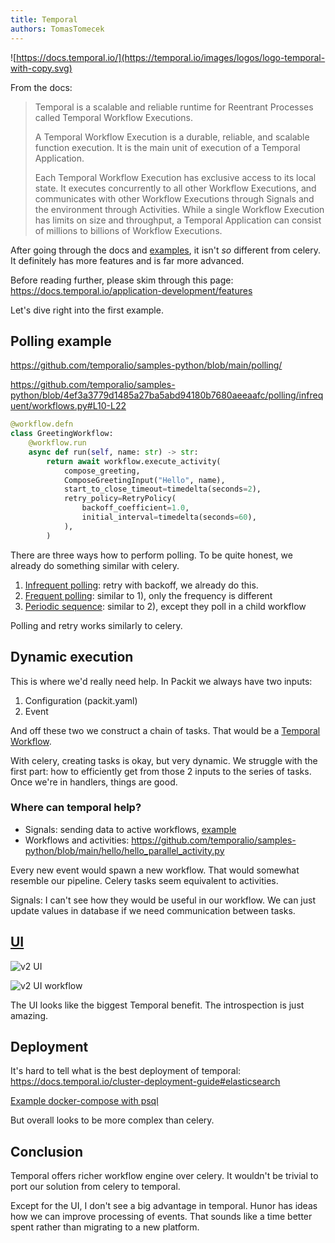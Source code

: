 ```yaml
---
title: Temporal
authors: TomasTomecek
---
```


![https://docs.temporal.io/](https://temporal.io/images/logos/logo-temporal-with-copy.svg)

From the docs:

> Temporal is a scalable and reliable runtime for Reentrant Processes called Temporal Workflow Executions.
>
> A Temporal Workflow Execution is a durable, reliable, and scalable function execution. It is the main unit of execution of a Temporal Application.
>
> Each Temporal Workflow Execution has exclusive access to its local state. It executes concurrently to all other Workflow Executions, and communicates with other Workflow Executions through Signals and the environment through Activities. While a single Workflow Execution has limits on size and throughput, a Temporal Application can consist of millions to billions of Workflow Executions.

After going through the docs and
[examples](https://github.com/temporalio/samples-python/), it isn't _so_
different from celery. It definitely has more features and is far more
advanced.

Before reading further, please skim through this page: https://docs.temporal.io/application-development/features

Let's dive right into the first example.

## Polling example

https://github.com/temporalio/samples-python/blob/main/polling/

https://github.com/temporalio/samples-python/blob/4ef3a3779d1485a27ba5abd94180b7680aeeaafc/polling/infrequent/workflows.py#L10-L22

```python
@workflow.defn
class GreetingWorkflow:
    @workflow.run
    async def run(self, name: str) -> str:
        return await workflow.execute_activity(
            compose_greeting,
            ComposeGreetingInput("Hello", name),
            start_to_close_timeout=timedelta(seconds=2),
            retry_policy=RetryPolicy(
                backoff_coefficient=1.0,
                initial_interval=timedelta(seconds=60),
            ),
        )
```

There are three ways how to perform polling. To be quite honest, we already do something similar with celery.

1. [Infrequent polling](https://github.com/temporalio/samples-python/blob/main/polling/infrequent/workflows.py): retry with backoff, we already do this.
2. [Frequent polling](https://github.com/temporalio/samples-python/blob/main/polling/frequent/workflows.py): similar to 1), only the frequency is different
3. [Periodic sequence](https://github.com/temporalio/samples-python/blob/main/polling/periodic_sequence/workflows.py): similar to 2), except they poll in a child workflow

Polling and retry works similarly to celery.

## Dynamic execution

This is where we'd really need help. In Packit we always have two inputs:

1. Configuration (packit.yaml)
2. Event

And off these two we construct a chain of tasks. That would be a [Temporal Workflow](https://docs.temporal.io/workflows#workflow-execution).

With celery, creating tasks is okay, but very dynamic. We struggle with the
first part: how to efficiently get from those 2 inputs to the series of tasks.
Once we're in handlers, things are good.

### Where can temporal help?

- Signals: sending data to active workflows, [example](https://github.com/temporalio/samples-python/blob/main/hello/hello_signal.py)
- Workflows and activities: https://github.com/temporalio/samples-python/blob/main/hello/hello_parallel_activity.py

Every new event would spawn a new workflow. That would somewhat resemble our
pipeline. Celery tasks seem equivalent to activities.

Signals: I can't see how they would be useful in our workflow. We can just
update values in database if we need communication between tasks.

## [UI](https://temporal.io/blog/temporal-ui-beta)

![v2 UI](https://images.ctfassets.net/0uuz8ydxyd9p/5W5ooANY9KiGkFK1DXNPuV/ce3951c20624fe957a9dbe348dee9489/159999018-d82dfe25-394b-4332-b6e8-a4fedeceec34.png)

![v2 UI workflow](https://images.ctfassets.net/0uuz8ydxyd9p/64FDx5ZtpsBT5m4CPyoxB5/dc14fdf20e25ae1c71a65b09bffd506e/160000073-fcc79ef6-4be3-4f4a-98c8-2831007a26f6.png)

The UI looks like the biggest Temporal benefit. The introspection is just amazing.

## Deployment

It's hard to tell what is the best deployment of temporal: https://docs.temporal.io/cluster-deployment-guide#elasticsearch

[Example docker-compose with psql](https://github.com/temporalio/docker-compose/blob/main/docker-compose-postgres12.yml)

But overall looks to be more complex than celery.

## Conclusion

Temporal offers richer workflow engine over celery. It wouldn't be trivial to
port our solution from celery to temporal.

Except for the UI, I don't see a big advantage in temporal. Hunor has ideas how
we can improve processing of events. That sounds like a time better spent
rather than migrating to a new platform.
